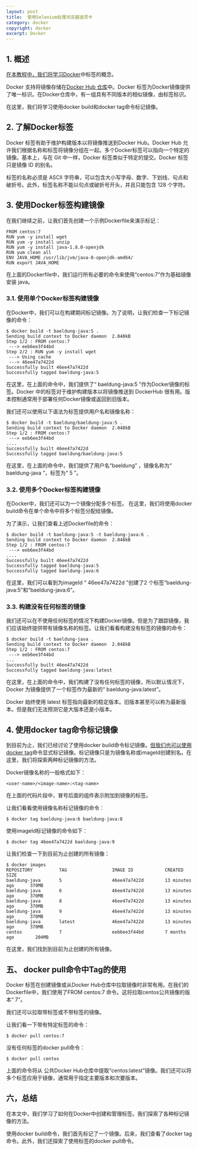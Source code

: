```yaml
---
layout: post
title:  使用Selenium处理浏览器选项卡
category: docker
copyright: docker
excerpt: Docker
---
```


## 1. 概述

[在本教程中，我们将学习Docker](https://www.baeldung.com/ops/docker-guide)中标签的概念。

Docker 支持将镜像存储在[Docker Hub 仓库](https://hub.docker.com/)中。Docker 标签为Docker镜像提供了唯一标识。在Docker仓库中，有一组具有不同版本的相似镜像，由标签标识。

在这里，我们将学习使用docker build和docker tag命令标记镜像。

## 2. 了解Docker标签

Docker 标签有助于维护构建版本以将镜像推送到Docker Hub。Docker Hub 允许我们根据名称和标签将镜像分组在一起。多个Docker标签可以指向一个特定的镜像。基本上，与在 Git 中一样，Docker 标签类似于特定的提交。Docker 标签只是镜像 ID 的别名。

标签的名称必须是 ASCII 字符串，可以包含大小写字母、数字、下划线、句点和破折号。此外，标签名称不能以句点或破折号开头，并且只能包含 128 个字符。

## 3. 使用Docker标签构建镜像

在我们继续之前，让我们首先创建一个示例Dockerfile来演示标记：

```shell
FROM centos:7
RUN yum -y install wget 
RUN yum -y install unzip 
RUN yum -y install java-1.8.0-openjdk 
RUN yum clean all
ENV JAVA_HOME /usr/lib/jvm/java-8-openjdk-amd64/
RUN export JAVA_HOME
```

在上面的Dockerfile中，我们运行所有必要的命令来使用“centos:7”作为基础镜像安装 java。

### 3.1. 使用单个Docker标签构建镜像

在Docker中，我们可以在构建期间标记镜像。为了说明，让我们检查一下标记镜像的命令：

```shell
$ docker build -t baeldung-java:5 .
Sending build context to Docker daemon  2.048kB
Step 1/2 : FROM centos:7
 ---> eeb6ee3f44bd
Step 2/2 : RUN yum -y install wget
 ---> Using cache
 ---> 46ee47a7422d
Successfully built 46ee47a7422d
Successfully tagged baeldung-java:5
```

在这里，在上面的命令中，我们提供了“ baeldung-java:5 ”作为Docker镜像的标签。Docker 中的标签对于维护构建版本以将镜像推送到 DockerHub 很有用。版本控制通常用于部署任何Docker镜像或返回到旧版本。

我们还可以使用以下语法为标签提供用户名和镜像名称：

```shell
$ docker build -t baeldung/baeldung-java:5 .
Sending build context to Docker daemon  2.048kB
Step 1/2 : FROM centos:7
 ---> eeb6ee3f44bd
....
Successfully built 46ee47a7422d
Successfully tagged baeldung/baeldung-java:5
```

在这里，在上面的命令中，我们提供了用户名“baeldung” ，镜像名称为“ baeldung-java ”，标签为“ 5 ”。

### 3.2. 使用多个Docker标签构建镜像

在Docker中，我们还可以为一个镜像分配多个标签。 在这里，我们将使用docker build命令在单个命令中将多个标签分配给镜像。

为了演示，让我们查看上述Dockerfile的命令：

```shell
$ docker build -t baeldung-java:5 -t baeldung-java:6 .
Sending build context to Docker daemon  2.048kB
Step 1/2 : FROM centos:7
 ---> eeb6ee3f44bd
....
Successfully built 46ee47a7422d
Successfully tagged baeldung-java:5
Successfully tagged baeldung-java:6
```

在这里，我们可以看到为imageId “ 46ee47a7422d ”创建了2 个标签“baeldung-java:5”和“baeldung-java:6”。

### 3.3. 构建没有任何标签的镜像

我们还可以在不使用任何标签的情况下构建Docker镜像。但是为了跟踪镜像，我们应该始终提供带有镜像名称的标签。让我们看看构建没有标签的镜像的命令：

```shell
$ docker build -t baeldung-java .
Sending build context to Docker daemon  2.048kB
Step 1/2 : FROM centos:7
 ---> eeb6ee3f44bd
...
Successfully built 46ee47a7422d
Successfully tagged baeldung-java:latest
```

在这里，在上面的命令中，我们构建了没有任何标签的镜像，所以默认情况下，Docker 为镜像提供了一个标签作为最新的“ baeldung-java:latest”。

Docker 始终使用 latest 标签指向最新的稳定版本。旧版本甚至可以称为最新版本。但是我们无法预测它是大版本还是小版本。

## 4. 使用docker tag命令标记镜像

到目前为止，我们已经讨论了使用docker build命令标记镜像。[但我们也可以使用docker tag](https://docs.docker.com/engine/reference/commandline/tag/)命令显式标记镜像。标记镜像只是为镜像名称或imageId创建别名。在这里，我们将探索两种标记镜像的方法。

Docker镜像名称的一般格式如下：

```shell
<user-name>/<image-name>:<tag-name>
```

在上面的代码片段中，冒号后面的组件表示附加到镜像的标签。

让我们看看使用镜像名称标记镜像的命令：

```shell
$ docker tag baeldung-java:6 baeldung-java:8 
```

使用imageId标记镜像的命令如下：

```shell
$ docker tag 46ee47a7422d baeldung-java:9 
```

让我们检查一下到目前为止创建的所有镜像：

```shell
$ docker images
REPOSITORY          TAG                 IMAGE ID            CREATED             SIZE
baeldung-java       5                   46ee47a7422d        13 minutes ago      370MB
baeldung-java       6                   46ee47a7422d        13 minutes ago      370MB
baeldung-java       8                   46ee47a7422d        13 minutes ago      370MB
baeldung-java       9                   46ee47a7422d        13 minutes ago      370MB
baeldung-java       latest              46ee47a7422d        13 minutes ago      370MB
centos              7                   eeb6ee3f44bd        7 months ago        204MB
```

在这里，我们找到到目前为止创建的所有镜像。

## 五、 docker pull命令中Tag的使用

Docker 标签在创建镜像或从Docker Hub仓库中拉取镜像时非常有用。在我们的Dockerfile中，我们使用了FROM centos:7
命令。这将拉取centos公共镜像的版本“ 7”。

我们还可以拉取带标签或不带标签的镜像。

让我们看一下带有特定标签的命令：

```shell
$ docker pull centos:7
```

没有任何标签的docker pull命令：

```shell
$ docker pull centos
```

上面的命令将从 公共Docker Hub仓库中提取“centos:latest”镜像。我们还可以将多个标签应用于镜像，通常用于指定主要版本和次要版本。

## 六，总结

在本文中，我们学习了如何在Docker中创建和管理标签。我们探索了各种标记镜像的方法。

使用docker build命令，我们首先标记了一个镜像。后来，我们查看了docker tag命令。此外，我们还探索了使用标签的docker pull命令。
